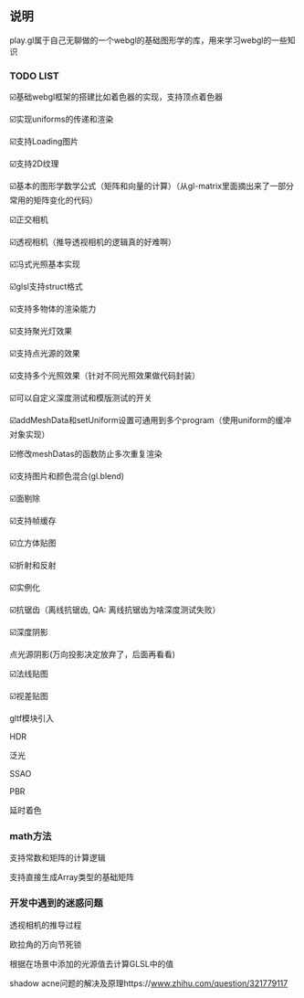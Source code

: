 ## 说明

play.gl属于自己无聊做的一个webgl的基础图形学的库，用来学习webgl的一些知识

### TODO LIST

☑️基础webgl框架的搭建比如着色器的实现，支持顶点着色器

☑️实现uniforms的传递和渲染

☑️支持Loading图片

☑️支持2D纹理

☑️基本的图形学数学公式（矩阵和向量的计算）（从gl-matrix里面摘出来了一部分常用的矩阵变化的代码）

☑️正交相机

☑️透视相机（推导透视相机的逻辑真的好难啊）

☑️冯式光照基本实现

☑️glsl支持struct格式

☑️支持多物体的渲染能力

☑️支持聚光灯效果

☑️支持点光源的效果

☑️支持多个光照效果（针对不同光照效果做代码封装）

☑️可以自定义深度测试和模版测试的开关

☑️addMeshData和setUniform设置可通用到多个program（使用uniform的缓冲对象实现）

☑️修改meshDatas的函数防止多次重复渲染

☑️支持图片和颜色混合(gl.blend)

☑️面剔除

☑️支持帧缓存

☑️立方体贴图

☑️折射和反射

☑️实例化

☑️抗锯齿（离线抗锯齿, QA: 离线抗锯齿为啥深度测试失败）

☑️深度阴影

点光源阴影(万向投影决定放弃了，后面再看看)

☑️法线贴图

☑️视差贴图

gltf模块引入

HDR

泛光

SSAO

PBR

延时着色

### math方法

支持常数和矩阵的计算逻辑

支持直接生成Array类型的基础矩阵

### 开发中遇到的迷惑问题

透视相机的推导过程

欧拉角的万向节死锁

根据在场景中添加的光源值去计算GLSL中的值

shadow acne问题的解决及原理https://www.zhihu.com/question/321779117
